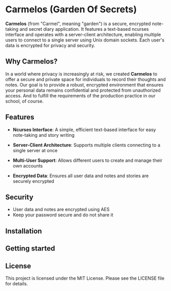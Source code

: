 # Carmelos (Garden Of Secrets)

**Carmelos** (from "Carmel", meaning "garden") is a secure, encrypted note-taking and secret diary application. It features a text-based ncurses interface and operates with a server-client architecture, enabling multiple users to connect to a single server using Unix domain sockets. Each user's data is encrypted for privacy and security.


## Why Carmelos?

In a world where privacy is increasingly at risk, we created **Carmelos** to offer a secure and private space for individuals to record their thoughts and notes. Our goal is to provide a robust, encrypted environment that ensures your personal data remains confidential and protected from unauthorized access. And to fulfill the requirements of the production practice in our school, of course.


## Features

- **Ncurses Interface**: A simple, efficient text-based interface for easy note-taking and story writing

- **Server-Client Architecture**: Supports multiple clients connecting to a single server at once

- **Multi-User Support**: Allows different users to create and manage their own accounts

- **Encrypted Data**: Ensures all user data and notes and stories are securely encrypted


## Security

- User data and notes are encrypted using AES
- Keep your password secure and do not share it


## Installation



## Getting started



## License
This project is licensed under the MIT License. Please see the LICENSE file for details.

